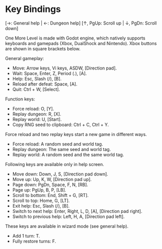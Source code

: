 # Key Bindings

[→: General help | ←: Dungeon help]
[↑, PgUp: Scroll up | ↓, PgDn: Scroll down]

One More Level is made with Godot engine, which natively supports keyboards and gamepads (Xbox, DualShock and Nintendo). Xbox buttons are shown in square brackets below.

General gameplay:

* Move: Arrow keys, Vi keys, ASDW, [Direction pad].
* Wait: Space, Enter, Z, Period (.), [A].
* Help: Esc, Slash (/), [B].
* Reload after defeat: Space, [A].
* Quit: Ctrl + W, [Select].

Function keys:

* Force reload: O, [Y].
* Replay dungeon: R, [X].
* Replay world: U, [Start].
* Copy RNG seed to clipboard: Ctrl + C, Ctrl + Y.

Force reload and two replay keys start a new game in different ways.

* Force reload: A random seed and world tag.
* Replay dungeon: The same seed and world tag.
* Replay world: A random seed and the same world tag.

Following keys are available only in help screen.

* Move down: Down, J, S, [Direction pad down].
* Move up: Up, K, W, [Direction pad up].
* Page down: PgDn, Space, F, N, [RB].
* Page up: PgUp, B, P, [LB].
* Scroll to bottom: End, Shift + G, [RT].
* Scroll to top: Home, G, [LT].
* Exit help: Esc, Slash (/), [B].
* Switch to next help: Enter, Right, L, D, [A], [Direction pad right].
* Switch to previous help: Left, H, A, [Direction pad left].

These keys are available in wizard mode (see general help).

* Add 1 turn: T.
* Fully restore turns: F.
